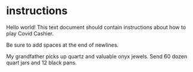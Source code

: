 # instructions
Hello world! This text document should contain instructions about how to play Covid Cashier. 

Be sure to add spaces at the end of newlines. 

My grandfather picks up quartz and valuable onyx jewels. Send 60 dozen quart jars and 12 black pans. 